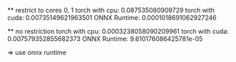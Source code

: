 ** restrict to cores 0, 1
torch with cpu:  0.087535080909729
torch with cuda:  0.00735149621963501
ONNX Runtime:  0.0001018691062927246

** no restriction
torch with cpu:  0.0003238058090209961
torch with cuda:  0.007579352855682373
ONNX Runtime:  9.610176086425781e-05

=> use onnx runtime
